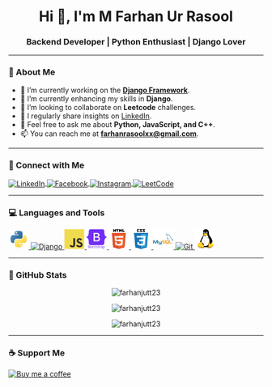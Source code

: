 <h1 align="center">Hi 👋, I'm M Farhan Ur Rasool</h1>
<h3 align="center">Backend Developer | Python Enthusiast | Django Lover</h3>




---

### 🌟 About Me
- 🔭 I’m currently working on the **[Django Framework](https://www.linkedin.com/posts/farhan-ur-rasool-%F0%9F%8E%97%EF%B8%8F-527bb4263_django-webdevelopment-python-activity-7228404672045154304-TSD7?utm_source=share&utm_medium=member_desktop)**.
- 🌱 I’m currently enhancing my skills in **Django**.
- 👯 I’m looking to collaborate on **Leetcode** challenges.
- 📝 I regularly share insights on [LinkedIn](https://www.linkedin.com/in/farhan-ur-rasool-%F0%9F%8E%97).
- 💬 Feel free to ask me about **Python, JavaScript, and C++**.
- 📫 You can reach me at **farhanrasoolxx@gmail.com**.

---

### 🤝 Connect with Me
<p align="left">
  <a href="https://linkedin.com/in/farhan-ur-rasool-%F0%9F%8E%97%EF%B8%8F-527bb4263/" target="blank">
    <img align="center" src="https://raw.githubusercontent.com/rahuldkjain/github-profile-readme-generator/master/src/images/icons/Social/linked-in-alt.svg" alt="LinkedIn" height="30" width="40" />
  </a>
  <a href="https://web.facebook.com/profile.php?id=100093460351668" target="blank">
    <img align="center" src="https://raw.githubusercontent.com/rahuldkjain/github-profile-readme-generator/master/src/images/icons/Social/facebook.svg" alt="Facebook" height="30" width="40" />
  </a>
  <a href="https://instagram.com/am_fanijutt" target="blank">
    <img align="center" src="https://raw.githubusercontent.com/rahuldkjain/github-profile-readme-generator/master/src/images/icons/Social/instagram.svg" alt="Instagram" height="30" width="40" />
  </a>
  <a href="https://leetcode.com/u/farhanrasool/" target="blank">
    <img align="center" src="https://raw.githubusercontent.com/rahuldkjain/github-profile-readme-generator/master/src/images/icons/Social/leet-code.svg" alt="LeetCode" height="30" width="40" />
  </a>
</p>

---

### 💻 Languages and Tools
<p align="left">
  <a href="https://www.python.org" target="_blank" rel="noreferrer">
    <img src="https://raw.githubusercontent.com/devicons/devicon/master/icons/python/python-original.svg" alt="Python" width="40" height="40"/>
  </a>
  <a href="https://www.djangoproject.com/" target="_blank" rel="noreferrer">
    <img src="https://cdn.worldvectorlogo.com/logos/django.svg" alt="Django" width="40" height="40"/>
  </a>
  <a href="https://developer.mozilla.org/en-US/docs/Web/JavaScript" target="_blank" rel="noreferrer">
    <img src="https://raw.githubusercontent.com/devicons/devicon/master/icons/javascript/javascript-original.svg" alt="JavaScript" width="40" height="40"/>
  </a>
  <a href="https://getbootstrap.com" target="_blank" rel="noreferrer">
    <img src="https://raw.githubusercontent.com/devicons/devicon/master/icons/bootstrap/bootstrap-plain-wordmark.svg" alt="Bootstrap" width="40" height="40"/>
  </a>
  <a href="https://www.w3.org/html/" target="_blank" rel="noreferrer">
    <img src="https://raw.githubusercontent.com/devicons/devicon/master/icons/html5/html5-original-wordmark.svg" alt="HTML5" width="40" height="40"/>
  </a>
  <a href="https://www.w3schools.com/css/" target="_blank" rel="noreferrer">
    <img src="https://raw.githubusercontent.com/devicons/devicon/master/icons/css3/css3-original-wordmark.svg" alt="CSS3" width="40" height="40"/>
  </a>
  <a href="https://www.mysql.com/" target="_blank" rel="noreferrer">
    <img src="https://raw.githubusercontent.com/devicons/devicon/master/icons/mysql/mysql-original-wordmark.svg" alt="MySQL" width="40" height="40"/>
  </a>
  <a href="https://git-scm.com/" target="_blank" rel="noreferrer">
    <img src="https://www.vectorlogo.zone/logos/git-scm/git-scm-icon.svg" alt="Git" width="40" height="40"/>
  </a>
  <a href="https://www.linux.org/" target="_blank" rel="noreferrer">
    <img src="https://raw.githubusercontent.com/devicons/devicon/master/icons/linux/linux-original.svg" alt="Linux" width="40" height="40"/>
  </a>
</p>

---

### 🎨 GitHub Stats
<p align="center">
  <img src="https://github-readme-stats.vercel.app/api/top-langs?username=farhanjutt23&show_icons=true&locale=en&layout=compact&theme=dark" alt="farhanjutt23" />
</p>
<p align="center">
  <img src="https://github-readme-stats.vercel.app/api?username=farhanjutt23&show_icons=true&locale=en&theme=dark" alt="farhanjutt23" />
</p>
<p align="center">
  <img src="https://github-readme-streak-stats.herokuapp.com/?user=farhanjutt23&theme=dark" alt="farhanjutt23" />
</p>

---

### ☕ Support Me
<p>
  <a href="https://www.buymeacoffee.com/farhanjutt23">
    <img src="https://cdn.buymeacoffee.com/buttons/v2/default-yellow.png" height="50" width="210" alt="Buy me a coffee" />
  </a>
</p>
